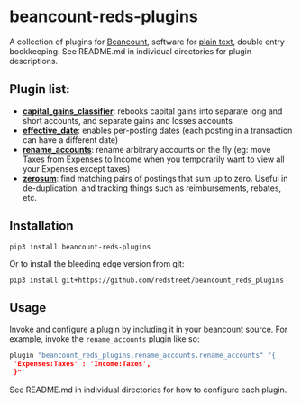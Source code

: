 # beancount-reds-plugins

A collection of plugins for [Beancount](https://beancount.github.io/), software for
[plain text](https://plaintextaccounting.org/), double entry bookkeeping.
See README.md in individual directories for plugin descriptions.

## Plugin list:
- __[capital_gains_classifier](https://github.com/redstreet/beancount_reds_plugins/tree/master/beancount_reds_plugins/capital_gains_classifier#readme)__:
  rebooks capital gains into separate long and short accounts, and separate gains and
  losses accounts
- __[effective_date](https://github.com/redstreet/beancount_reds_plugins/tree/master/beancount_reds_plugins/effective_date#readme)__:
  enables per-posting dates (each posting in a transaction can have a different date)
- __[rename_accounts](https://github.com/redstreet/beancount_reds_plugins/tree/master/beancount_reds_plugins/rename_accounts#readme)__:
  rename arbitrary accounts on the fly (eg: move Taxes from Expenses to Income when you
  temporarily want to view all your Expenses except taxes)
- __[zerosum](https://github.com/redstreet/beancount_reds_plugins/tree/master/beancount_reds_plugins/zerosum#readme)__:
  find matching pairs of postings that sum up to zero. Useful in de-duplication, and
  tracking things such as reimbursements, rebates, etc.

## Installation
`pip3 install beancount-reds-plugins`

Or to install the bleeding edge version from git:

`pip3 install git+https://github.com/redstreet/beancount_reds_plugins`

## Usage
Invoke and configure a plugin by including it in your beancount source. For example,
invoke the `rename_accounts` plugin like so:

```python
plugin "beancount_reds_plugins.rename_accounts.rename_accounts" "{
 'Expenses:Taxes' : 'Income:Taxes',
 }"
```
See README.md in individual directories for how to configure each plugin.
